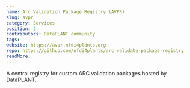 ```yaml
---
name: Arc Validation Package Registry (AVPR)
slug: avpr
category: Services
position: 2
contributors: DataPLANT community
tags: 
website: https://avpr.nfdi4plants.org
repo: https://github.com/nfdi4plants/arc-validate-package-registry
readMore: 
---
```


A central registry for custom ARC validation packages hosted by DataPLANT. 
